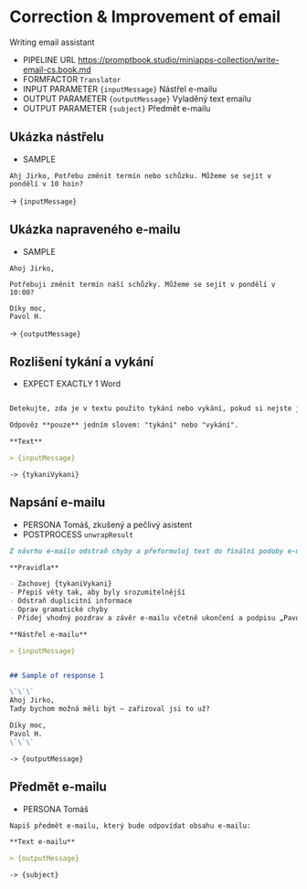 # Correction & Improvement of email

Writing email assistant

-   PIPELINE URL https://promptbook.studio/miniapps-collection/write-email-cs.book.md
-   FORMFACTOR `Translator`
-   INPUT PARAMETER `{inputMessage}` Nástřel e-mailu
-   OUTPUT PARAMETER `{outputMessage}` Vyladěný text emailu
-   OUTPUT PARAMETER `{subject}` Předmět e-mailu

## Ukázka nástřelu

-   SAMPLE

```text
Ahj Jirko, Potřebu změnit termín nebo schůzku. Můžeme se sejít v pondělí v 10 hoin?
```

-> `{inputMessage}`

## Ukázka napraveného e-mailu

-   SAMPLE

```text
Ahoj Jirko,

Potřebuji změnit termín naší schůzky. Můžeme se sejít v pondělí v 10:00?

Díky moc,
Pavol H.
```

-> `{outputMessage}`


## Rozlišení tykání a vykání

- EXPECT EXACTLY 1 Word

```markdown

Detekujte, zda je v textu použito tykání nebo vykání, pokud si nejste jisti, použijte vykání.

Odpověz **pouze** jedním slovem: "tykání" nebo "vykání".

**Text**

> {inputMessage}


```

`-> {tykaniVykani}`


## Napsání e-mailu

-   PERSONA Tomáš, zkušený a pečlivý asistent
-   POSTPROCESS `unwrapResult`

```markdown
Z návrhu e-mailu odstraň chyby a přeformuluj text do finální podoby e-mailu:

**Pravidla**

- Zachovej {tykaniVykani}
- Přepiš věty tak, aby byly srozumitelnější
- Odstraň duplicitní informace
- Oprav gramatické chyby
- Přidej vhodný pozdrav a závěr e-mailu včetně ukončení a podpisu „Pavol Hejný“

**Nástřel e-mailu**

> {inputMessage}


## Sample of response 1

\`\`\`
Ahoj Jirko,
Tady bychom možná měli být – zařizoval jsi to už?

Díky moc,
Pavol H.
\`\`\`

```

`-> {outputMessage}`


## Předmět e-mailu

-   PERSONA Tomáš

```markdown
Napiš předmět e-mailu, který bude odpovídat obsahu e-mailu:

**Text e-mailu**

> {outputMessage}

```

`-> {subject}`